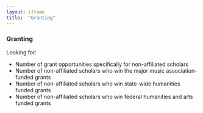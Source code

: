 ```yaml
---
layout: iframe
title:  "Granting"
---
```

### Granting 

Looking for:
- Number of grant opportunities specifically for non-affiliated scholars
- Number of non-affiliated scholars who win the major music association-funded grants
- Number of non-affiliated scholars who win state-wide humanities funded grants
- Number of non-affiliated scholars who win federal humanities and arts funded grants